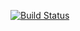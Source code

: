 [![Build Status](https://www.travis-ci.org/chencye/mocker.svg?branch=master)](https://www.travis-ci.org/chencye/mocker)
